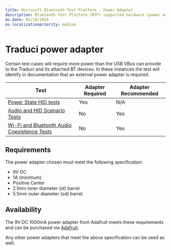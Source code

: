 ```yaml
---
title: Microsoft Bluetooth Test Platform - Power Adapter
description: Bluetooth Test Platform (BTP) supported hardware (power adapter).
ms.date: 01/10/2024
ms.localizationpriority: medium
---
```


# Traduci power adapter

Certain test cases will require more power than the USB VBus can provide to the Traduci and its attached BT devices. In these instances the test will identify in documentation that an external power adapter is required.  

| Test | Adapter Required | Adapter Recommended |
| --- | --- | --- |
| [Power State HID tests](testing-BTP-tests-power-state-hid.md) | Yes | N/A |
| [Audio and HID Scenario Tests](testing-BTP-tests-audio-hid.md) | No | Yes |
| [Wi-Fi and Bluetooth Audio Coexistence Tests](testing-BTP-tests-wifi.md) | No | Yes |

## Requirements

The power adapter chosen must meet the following specification:

- 9V DC
- 1A (minimum)
- Positive Center
- 2.1mm inner diameter (id) barrel
- 5.5mm outer diameter (od) barrel

## Availability

The 9V DC 1000mA power adapter from Adafruit meets these requirements and can be purchased via [Adafruit](https://www.adafruit.com/product/63).

Any other power adapters that meet the above specification can be used as well.
